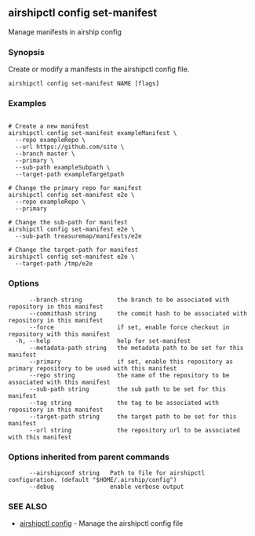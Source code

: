 ## airshipctl config set-manifest

Manage manifests in airship config

### Synopsis

Create or modify a manifests in the airshipctl config file.


```
airshipctl config set-manifest NAME [flags]
```

### Examples

```

# Create a new manifest
airshipctl config set-manifest exampleManifest \
  --repo exampleRepo \
  --url https://github.com/site \
  --branch master \
  --primary \
  --sub-path exampleSubpath \
  --target-path exampleTargetpath

# Change the primary repo for manifest
airshipctl config set-manifest e2e \
  --repo exampleRepo \
  --primary

# Change the sub-path for manifest
airshipctl config set-manifest e2e \
  --sub-path treasuremap/manifests/e2e

# Change the target-path for manifest
airshipctl config set-manifest e2e \
  --target-path /tmp/e2e

```

### Options

```
      --branch string          the branch to be associated with repository in this manifest
      --commithash string      the commit hash to be associated with repository in this manifest
      --force                  if set, enable force checkout in repository with this manifest
  -h, --help                   help for set-manifest
      --metadata-path string   the metadata path to be set for this manifest
      --primary                if set, enable this repository as primary repository to be used with this manifest
      --repo string            the name of the repository to be associated with this manifest
      --sub-path string        the sub path to be set for this manifest
      --tag string             the tag to be associated with repository in this manifest
      --target-path string     the target path to be set for this manifest
      --url string             the repository url to be associated with this manifest
```

### Options inherited from parent commands

```
      --airshipconf string   Path to file for airshipctl configuration. (default "$HOME/.airship/config")
      --debug                enable verbose output
```

### SEE ALSO

* [airshipctl config](airshipctl_config.md)	 - Manage the airshipctl config file

